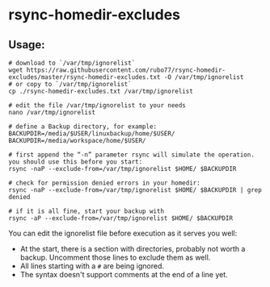 # rsync-homedir-excludes

## Usage:

```shell
# download to `/var/tmp/ignorelist`
wget https://raw.githubusercontent.com/rubo77/rsync-homedir-excludes/master/rsync-homedir-excludes.txt -O /var/tmp/ignorelist
# or copy to `/var/tmp/ignorelist`
cp ./rsync-homedir-excludes.txt /var/tmp/ignorelist

# edit the file /var/tmp/ignorelist to your needs
nano /var/tmp/ignorelist

# define a Backup directory, for example:
BACKUPDIR=/media/$USER/linuxbackup/home/$USER/
BACKUPDIR=/media/workspace/home/$USER/

# first append the “-n” parameter rsync will simulate the operation. you should use this before you start:
rsync -naP --exclude-from=/var/tmp/ignorelist $HOME/ $BACKUPDIR

# check for permission denied errors in your homedir:
rsync -naP --exclude-from=/var/tmp/ignorelist $HOME/ $BACKUPDIR | grep denied

# if it is all fine, start your backup with
rsync -aP --exclude-from=/var/tmp/ignorelist $HOME/ $BACKUPDIR
```

You can edit the ignorelist file before execution as it serves you well:

- At the start, there is a section with directories, probably not worth a backup. Uncomment those lines to exclude them as well.
- All lines starting with a `#` are being ignored.
- The syntax doesn't support comments at the end of a line yet.
